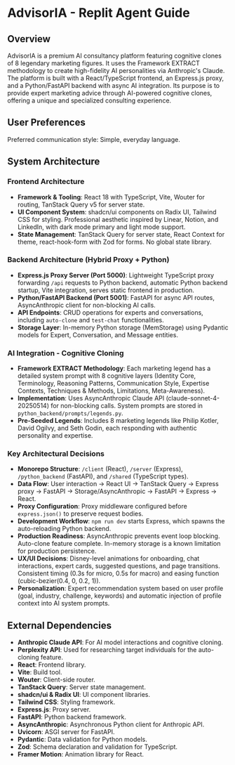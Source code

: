 # AdvisorIA - Replit Agent Guide

## Overview

AdvisorIA is a premium AI consultancy platform featuring cognitive clones of 8 legendary marketing figures. It uses the Framework EXTRACT methodology to create high-fidelity AI personalities via Anthropic's Claude. The platform is built with a React/TypeScript frontend, an Express.js proxy, and a Python/FastAPI backend with async AI integration. Its purpose is to provide expert marketing advice through AI-powered cognitive clones, offering a unique and specialized consulting experience.

## User Preferences

Preferred communication style: Simple, everyday language.

## System Architecture

### Frontend Architecture
- **Framework & Tooling**: React 18 with TypeScript, Vite, Wouter for routing, TanStack Query v5 for server state.
- **UI Component System**: shadcn/ui components on Radix UI, Tailwind CSS for styling. Professional aesthetic inspired by Linear, Notion, and LinkedIn, with dark mode primary and light mode support.
- **State Management**: TanStack Query for server state, React Context for theme, react-hook-form with Zod for forms. No global state library.

### Backend Architecture (Hybrid Proxy + Python)
- **Express.js Proxy Server (Port 5000)**: Lightweight TypeScript proxy forwarding `/api` requests to Python backend, automatic Python backend startup, Vite integration, serves static frontend in production.
- **Python/FastAPI Backend (Port 5001)**: FastAPI for async API routes, AsyncAnthropic client for non-blocking AI calls.
- **API Endpoints**: CRUD operations for experts and conversations, including `auto-clone` and `test-chat` functionalities.
- **Storage Layer**: In-memory Python storage (MemStorage) using Pydantic models for Expert, Conversation, and Message entities.

### AI Integration - Cognitive Cloning
- **Framework EXTRACT Methodology**: Each marketing legend has a detailed system prompt with 8 cognitive layers (Identity Core, Terminology, Reasoning Patterns, Communication Style, Expertise Contexts, Techniques & Methods, Limitations, Meta-Awareness).
- **Implementation**: Uses AsyncAnthropic Claude API (claude-sonnet-4-20250514) for non-blocking calls. System prompts are stored in `python_backend/prompts/legends.py`.
- **Pre-Seeded Legends**: Includes 8 marketing legends like Philip Kotler, David Ogilvy, and Seth Godin, each responding with authentic personality and expertise.

### Key Architectural Decisions
- **Monorepo Structure**: `/client` (React), `/server` (Express), `/python_backend` (FastAPI), and `/shared` (TypeScript types).
- **Data Flow**: User interaction -> React UI -> TanStack Query -> Express proxy -> FastAPI -> Storage/AsyncAnthropic -> FastAPI -> Express -> React.
- **Proxy Configuration**: Proxy middleware configured before `express.json()` to preserve request bodies.
- **Development Workflow**: `npm run dev` starts Express, which spawns the auto-reloading Python backend.
- **Production Readiness**: AsyncAnthropic prevents event loop blocking. Auto-clone feature complete. In-memory storage is a known limitation for production persistence.
- **UX/UI Decisions**: Disney-level animations for onboarding, chat interactions, expert cards, suggested questions, and page transitions. Consistent timing (0.3s for micro, 0.5s for macro) and easing function (cubic-bezier(0.4, 0, 0.2, 1)).
- **Personalization**: Expert recommendation system based on user profile (goal, industry, challenge, keywords) and automatic injection of profile context into AI system prompts.

## External Dependencies

- **Anthropic Claude API**: For AI model interactions and cognitive cloning.
- **Perplexity API**: Used for researching target individuals for the auto-cloning feature.
- **React**: Frontend library.
- **Vite**: Build tool.
- **Wouter**: Client-side router.
- **TanStack Query**: Server state management.
- **shadcn/ui & Radix UI**: UI component libraries.
- **Tailwind CSS**: Styling framework.
- **Express.js**: Proxy server.
- **FastAPI**: Python backend framework.
- **AsyncAnthropic**: Asynchronous Python client for Anthropic API.
- **Uvicorn**: ASGI server for FastAPI.
- **Pydantic**: Data validation for Python models.
- **Zod**: Schema declaration and validation for TypeScript.
- **Framer Motion**: Animation library for React.